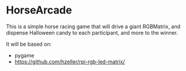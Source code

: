 # HorseArcade

This is a simple horse racing game that will drive a giant RGBMatrix, and dispense Halloween candy to each participant, and more to the winner.

It will be based on:

* pygame
* https://github.com/hzeller/rpi-rgb-led-matrix/

